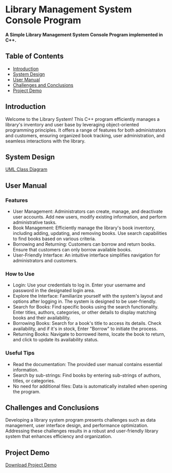 # Library Management System Console Program
**A Simple Library Management System Console Program implemented in C++.**

## Table of Contents
- [Introduction](#introduction)
- [System Design](#system-design)
- [User Manual](#user-manual)
- [Challenges and Conclusions](#challenges-and-conclusions)
- [Project Demo](#project-demo)

## Introduction
Welcome to the Library System! This C++ program efficiently manages a library's inventory and user base by leveraging object-oriented programming principles. It offers a range of features for both administrators and customers, ensuring organized book tracking, user administration, and seamless interactions with the library.

## System Design
[UML Class Diagram](https://i.imgur.com/besTxuW.jpg)

## User Manual
### Features
- User Management: Administrators can create, manage, and deactivate user accounts. Add new users, modify existing information, and perform administrative tasks.
- Book Management: Efficiently manage the library's book inventory, including adding, updating, and removing books. Use search capabilities to find books based on various criteria.
- Borrowing and Returning: Customers can borrow and return books. Ensure that customers can only borrow available books.
- User-Friendly Interface: An intuitive interface simplifies navigation for administrators and customers.
### How to Use
- Login: Use your credentials to log in. Enter your username and password in the designated login area.
- Explore the Interface: Familiarize yourself with the system's layout and options after logging in. The system is designed to be user-friendly.
- Search for Books: Find specific books using the search functionality. Enter titles, authors, categories, or other details to display matching books and their availability.
- Borrowing Books: Search for a book's title to access its details. Check availability, and if it's in stock, Enter "Borrow" to initiate the process.
- Returning Books: Navigate to borrowed items, locate the book to return, and click to update its availability status.
### Useful Tips
- Read the documentation: The provided user manual contains essential information.
- Search by sub-strings: Find books by entering sub-strings of authors, titles, or categories.
- No need for additional files: Data is automatically installed when opening the program.

## Challenges and Conclusions
Developing a library system program presents challenges such as data management, user interface design, and performance optimization. Addressing these challenges results in a robust and user-friendly library system that enhances efficiency and organization.

## Project Demo
[Download Project Demo](https://github.com/MohamedMostafa259/Library_Management_System_Console_Program/raw/main/Project%20Demo.mp4)

